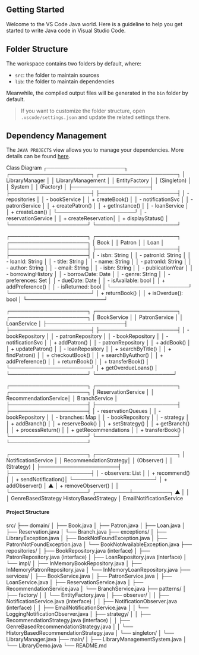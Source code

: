 ## Getting Started

Welcome to the VS Code Java world. Here is a guideline to help you get started to write Java code in Visual Studio Code.

## Folder Structure

The workspace contains two folders by default, where:

- `src`: the folder to maintain sources
- `lib`: the folder to maintain dependencies

Meanwhile, the compiled output files will be generated in the `bin` folder by default.

> If you want to customize the folder structure, open `.vscode/settings.json` and update the related settings there.

## Dependency Management

The `JAVA PROJECTS` view allows you to manage your dependencies. More details can be found [here](https://github.com/microsoft/vscode-java-dependency#manage-dependencies).


Class Diagram
┌─────────────────────┐    ┌──────────────────────┐    ┌─────────────────────┐
│   LibraryManager    │    │  LibraryManagement   │    │     EntityFactory   │
│    (Singleton)      │    │       System         │    │     (Factory)       │
├─────────────────────┤    ├──────────────────────┤    ├─────────────────────┤
│ - repositories      │    │ - bookService        │    │ + createBook()      │
│ - notificationSvc   │    │ - patronService      │    │ + createPatron()    │
│ + getInstance()     │    │ - loanService        │    │ + createLoan()      │
└─────────────────────┘    │ - reservationService │    │ + createReservation│
                           │ + displayStatus()    │    └─────────────────────┘
                           └──────────────────────┘

┌─────────────────────┐    ┌──────────────────────┐    ┌─────────────────────┐
│        Book         │    │       Patron         │    │        Loan         │
├─────────────────────┤    ├──────────────────────┤    ├─────────────────────┤
│ - isbn: String      │    │ - patronId: String   │    │ - loanId: String    │
│ - title: String     │    │ - name: String       │    │ - patronId: String  │
│ - author: String    │    │ - email: String      │    │ - isbn: String      │
│ - publicationYear   │    │ - borrowingHistory   │    │ - borrowDate: Date  │
│ - genre: String     │    │ - preferences: Set   │    │ - dueDate: Date     │
│ - isAvailable: bool │    │ + addPreference()    │    │ - isReturned: bool  │
└─────────────────────┘    └──────────────────────┘    │ + returnBook()      │
                                                       │ + isOverdue(): bool │
                                                       └─────────────────────┘

┌─────────────────────┐    ┌──────────────────────┐    ┌─────────────────────┐
│    BookService      │    │   PatronService      │    │    LoanService      │
├─────────────────────┤    ├──────────────────────┤    ├─────────────────────┤
│ - bookRepository    │    │ - patronRepository   │    │ - bookRepository    │
│ - notificationSvc   │    │ + addPatron()        │    │ - patronRepository  │
│ + addBook()         │    │ + updatePatron()     │    │ - loanRepository    │
│ + searchByTitle()   │    │ + findPatron()       │    │ + checkoutBook()    │
│ + searchByAuthor()  │    │ + addPreference()    │    │ + returnBook()      │
│ + transferBook()    │    └──────────────────────┘    │ + getOverdueLoans() │
└─────────────────────┘                                └─────────────────────┘

┌─────────────────────┐    ┌──────────────────────┐    ┌─────────────────────┐
│ ReservationService  │    │ RecommendationService│    │   BranchService     │
├─────────────────────┤    ├──────────────────────┤    ├─────────────────────┤
│ - reservationQueues │    │ - bookRepository     │    │ - branches: Map     │
│ - bookRepository    │    │ - strategy           │    │ + addBranch()       │
│ + reserveBook()     │    │ + setStrategy()      │    │ + getBranch()       │
│ + processReturn()   │    │ + getRecommendations │    │ + transferBook()    │
└─────────────────────┘    └──────────────────────┘    └─────────────────────┘

┌─────────────────────┐    ┌──────────────────────┐
│ NotificationService │    │ RecommendationStrategy│
│    (Observer)       │    │     (Strategy)       │
├─────────────────────┤    ├──────────────────────┤
│ - observers: List   │    │ + recommend()        │
│ + sendNotification()│    └──────────────────────┘
│ + addObserver()     │              ▲
│ + removeObserver()  │              │
└─────────────────────┘    ┌─────────┴──────────┐
         ▲                 │                    │
         │           GenreBasedStrategy  HistoryBasedStrategy
         │
EmailNotificationService


#### Project Structure
src/
├── domain/
│   ├── Book.java
│   ├── Patron.java
│   ├── Loan.java
│   ├── Reservation.java
│   └── Branch.java
├── exceptions/
│   ├── LibraryException.java
│   ├── BookNotFoundException.java
│   ├── PatronNotFoundException.java
│   └── BookNotAvailableException.java
├── repositories/
│   ├── BookRepository.java (interface)
│   ├── PatronRepository.java (interface)
│   ├── LoanRepository.java (interface)
│   └── impl/
│       ├── InMemoryBookRepository.java
│       ├── InMemoryPatronRepository.java
│       └── InMemoryLoanRepository.java
├── services/
│   ├── BookService.java
│   ├── PatronService.java
│   ├── LoanService.java
│   ├── ReservationService.java
│   ├── RecommendationService.java
│   └── BranchService.java
├── patterns/
│   ├── factory/
│   │   └── EntityFactory.java
│   ├── observer/
│   │   ├── NotificationService.java (interface)
│   │   ├── NotificationObserver.java (interface)
│   │   ├── EmailNotificationService.java
│   │   └── LoggingNotificationObserver.java
│   ├── strategy/
│   │   ├── RecommendationStrategy.java (interface)
│   │   ├── GenreBasedRecommendationStrategy.java
│   │   └── HistoryBasedRecommendationStrategy.java
│   └── singleton/
│       └── LibraryManager.java
├── main/
│   ├── LibraryManagementSystem.java
│   └── LibraryDemo.java
└── README.md